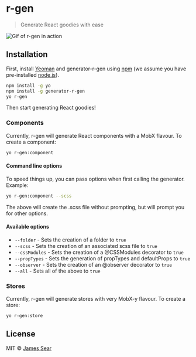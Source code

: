 # r-gen
> Generate React goodies with ease

![Gif of r-gen in action](http://i.imgur.com/ogxAc2R.gifv)

## Installation

First, install [Yeoman](http://yeoman.io) and generator-r-gen using [npm](https://www.npmjs.com/) (we assume you have pre-installed [node.js](https://nodejs.org/)).

```bash
npm install -g yo
npm install -g generator-r-gen
yo r-gen
```

Then start generating React goodies!

### Components
Currently, r-gen will generate React components with a MobX flavour. To create a component:

```bash
yo r-gen:component
```

#### Command line options
To speed things up, you can pass options when first calling the generator. Example:

```bash
yo r-gen:component --scss
```

The above will create the .scss file without prompting, but will prompt you for other options.

#### Available options

* `--folder` - Sets the creation of a folder to `true`
* `--scss` - Sets the creation of an associated scss file to `true`
* `--cssModules` - Sets the creation of a @CSSModules decorator to `true`
* `--propTypes` - Sets the generation of propTypes and defaultProps to `true`
* `--observer` - Sets the creation of an @observer decorator to `true`
* `--all` - Sets all of the above to `true`

### Stores
Currently, r-gen will generate stores with very MobX-y flavour. To create a store:

```bash
yo r-gen:store
```

## License

MIT © [James Sear]()
